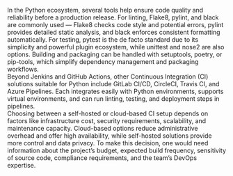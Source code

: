 In the Python ecosystem, several tools help ensure code quality and reliability before a production release. For linting, Flake8, pylint, and black are commonly used — Flake8 checks code style and potential errors, pylint provides detailed static analysis, and black enforces consistent formatting automatically. For testing, pytest is the de facto standard due to its simplicity and powerful plugin ecosystem, while unittest and nose2 are also options. Building and packaging can be handled with setuptools, poetry, or pip-tools, which simplify dependency management and packaging workflows.  
Beyond Jenkins and GitHub Actions, other Continuous Integration (CI) solutions suitable for Python include GitLab CI/CD, CircleCI, Travis CI, and Azure Pipelines. Each integrates easily with Python environments, supports virtual environments, and can run linting, testing, and deployment steps in pipelines.  
Choosing between a self-hosted or cloud-based CI setup depends on factors like infrastructure cost, security requirements, scalability, and maintenance capacity. Cloud-based options reduce administrative overhead and offer high availability, while self-hosted solutions provide more control and data privacy. To make this decision, one would need information about the project’s budget, expected build frequency, sensitivity of source code, compliance requirements, and the team’s DevOps expertise.  